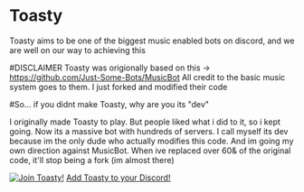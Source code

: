 # Toasty

Toasty aims to be one of the biggest music enabled bots on discord, and we are well on our way to achieving this

#DISCLAIMER
Toasty was origionally based on this -> https://github.com/Just-Some-Bots/MusicBot
All credit to the basic music system goes to them. I just forked and modified their code

#So... if you didnt make Toasty, why are you its "dev"

I originally made Toasty to play. But people liked what i did to it, so i kept going. Now its a massive bot with hundreds of servers. I call myself its dev because im the only dude who actually modifies this code. And im going my own direction against MusicBot. When ive replaced over 60& of the original code, it'll stop being a fork (im almost there)

[![Join Toasty!][discord]](https://discord.gg/6K5JkF5) [Add Toasty to your Discord!](https://bit.ly/2e0ma2h)

[discord]: https://discordapp.com/api/guilds/206794668736774155/widget.png
